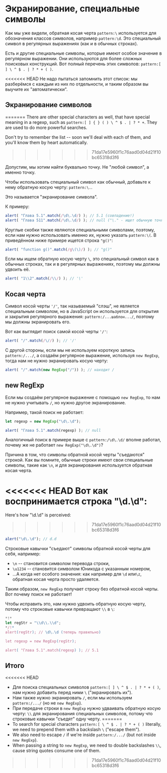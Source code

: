 # Экранирование, специальные символы

Как мы уже видели, обратная косая черта `pattern:\` используется для обозначения классов символов, например `pattern:\d`. Это специальный символ в регулярных выражениях (как и в обычных строках).

Есть и другие специальные символы, которые имеют особое значение в регулярном выражении. Они используются для более сложных поисковых конструкций. Вот полный перечень этих символов: `pattern:[ ] \ ^ $ . | ? * + ( )`.

<<<<<<< HEAD
Не надо пытаться запомнить этот список: мы разберёмся с каждым из них по отдельности, и таким образом вы выучите их "автоматически".

## Экранирование символов
=======
There are other special characters as well, that have special meaning in a regexp, such as `pattern:[ ] { } ( ) \ ^ $ . | ? * +`. They are used to do more powerful searches.

Don't try to remember the list -- soon we'll deal with each of them, and you'll know them by heart automatically.
>>>>>>> 71da17e5960f1c76aad0d04d21f10bc65318d3f6

Допустим, мы хотим найти буквально точку. Не "любой символ", а именно точку.

Чтобы использовать специальный символ как обычный, добавьте к нему обратную косую черту: `pattern:\.`.

Это называется "экранирование символа".

К примеру:
```js run
alert( "Глава 5.1".match(/\d\.\d/) ); // 5.1 (совпадение!)
alert( "Глава 511".match(/\d\.\d/) ); // null ("\." - ищет обычную точку)
```

Круглые скобки также являются специальными символами, поэтому, если нам нужно использовать именно их, нужно указать `pattern:\(`. В приведённом ниже примере ищется строка `"g()"`:

```js run
alert( "function g()".match(/g\(\)/) ); // "g()"
```

Если мы ищем обратную косую черту `\`, это специальный символ как в обычных строках, так и в регулярных выражениях, поэтому мы должны удвоить её.

```js run
alert( "1\\2".match(/\\/) ); // '\'
```

## Косая черта

Символ косой черты `'/'`, так называемый "слэш", не является специальным символом, но в JavaScript он используется для открытия и закрытия регулярного выражения: `pattern:/...шаблон.../`, поэтому мы должны экранировать его.

Вот как выглядит поиск самой косой черты `'/'`:

```js run
alert( "/".match(/\//) ); // '/'
```

С другой стороны, если мы не используем короткую запись `pattern:/.../`, а создаём регулярное выражение, используя `new RegExp`, тогда нам не нужно экранировать косую черту:

```js run
alert( "/".match(new RegExp("/")) ); // находит /
```

## new RegExp

Если мы создаём регулярное выражение с помощью `new RegExp`, то нам не нужно учитывать `/`, но нужно другое экранирование.

Например, такой поиск не работает:

```js run
let regexp = new RegExp("\d\.\d");

alert( "Глава 5.1".match(regexp) ); // null
```

Аналогичный поиск в примере выше с `pattern:/\d\.\d/` вполне работал, почему же не работает `new RegExp("\d\.\d")`?

Причина в том, что символы обратной косой черты "съедаются" строкой. Как вы помните, обычные строки имеют свои специальные символы, такие как `\n`, и для экранирования используется обратная косая черта.

<<<<<<< HEAD
Вот как воспринимается строка "\d\.\d":
=======
Here's how "\d\.\d" is perceived:
>>>>>>> 71da17e5960f1c76aad0d04d21f10bc65318d3f6

```js run
alert("\d\.\d"); // d.d
```

Строковые кавычки "съедают" символы обратной косой черты для себя, например:

- `\n` -- становится символом перевода строки,
- `\u1234` -- становится символом Юникода с указанным номером,
- ...А когда нет особого значения: как например для `\d` или`\z`, обратная косая черта просто удаляется.

Таким образом, `new RegExp` получает строку без обратной косой черты. Вот почему поиск не работает!

Чтобы исправить это, нам нужно удвоить обратную косую черту, потому что строковые кавычки превращают `\\` в `\`:

```js run
*!*
let regStr = "\\d\\.\\d";
*/!*
alert(regStr); // \d\.\d (теперь правильно)

let regexp = new RegExp(regStr);

alert( "Глава 5.1".match(regexp) ); // 5.1
```

## Итого

<<<<<<< HEAD
- Для поиска специальных символов `pattern:[ ] \ ^ $ . | ? * + ( )`, нам нужно добавить перед ними `\` ("экранировать их").
- Нам также нужно экранировать `/`, если мы используем `pattern:/.../` (но не `new RegExp`).
- При передаче строки в `new RegExp` нужно удваивать обратную косую черту: `\\` для экранирования специальных символов, потому что строковые кавычки "съедят" одну черту.
=======
- To search for special characters `pattern:[ \ ^ $ . | ? * + ( )` literally, we need to prepend them with a backslash `\` ("escape them").
- We also need to escape `/` if we're inside `pattern:/.../` (but not inside `new RegExp`).
- When passing a string to `new RegExp`, we need to double backslashes `\\`, cause string quotes consume one of them.
>>>>>>> 71da17e5960f1c76aad0d04d21f10bc65318d3f6
